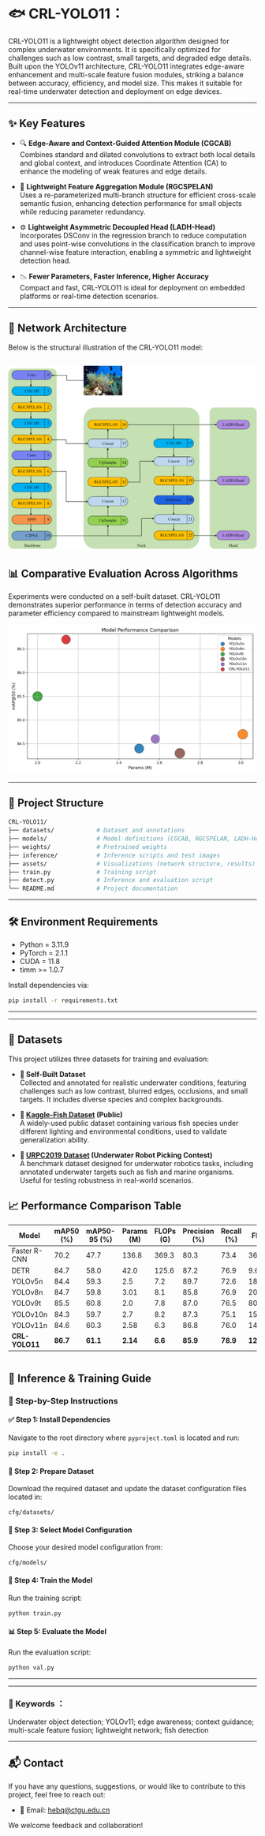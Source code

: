 
# 🐟 CRL-YOLO11：

CRL-YOLO11 is a lightweight object detection algorithm designed for complex underwater environments. It is specifically optimized for challenges such as low contrast, small targets, and degraded edge details. Built upon the YOLOv11 architecture, CRL-YOLO11 integrates edge-aware enhancement and multi-scale feature fusion modules, striking a balance between accuracy, efficiency, and model size. This makes it suitable for real-time underwater detection and deployment on edge devices.

---

## ✨ Key Features

- 🔍 **Edge-Aware and Context-Guided Attention Module (CGCAB)**  
  Combines standard and dilated convolutions to extract both local details and global context, and introduces Coordinate Attention (CA) to enhance the modeling of weak features and edge details.

- 🧩 **Lightweight Feature Aggregation Module (RGCSPELAN)**  
  Uses a re-parameterized multi-branch structure for efficient cross-scale semantic fusion, enhancing detection performance for small objects while reducing parameter redundancy.

- ⚙️ **Lightweight Asymmetric Decoupled Head (LADH-Head)**  
  Incorporates DSConv in the regression branch to reduce computation and uses point-wise convolutions in the classification branch to improve channel-wise feature interaction, enabling a symmetric and lightweight detection head.

- 📉 **Fewer Parameters, Faster Inference, Higher Accuracy**  
  Compact and fast, CRL-YOLO11 is ideal for deployment on embedded platforms or real-time detection scenarios.


---

## 🧠 Network Architecture

Below is the structural illustration of the CRL-YOLO11 model:

![Model Architecture](./assets/1.png)
---

## 📊 Comparative Evaluation Across Algorithms

Experiments were conducted on a self-built dataset. CRL-YOLO11 demonstrates superior performance in terms of detection accuracy and parameter efficiency compared to mainstream lightweight models.

![Detection Comparison](./assets/model_comparison.png)

---



## 📁 Project Structure

```bash
CRL-YOLO11/
├── datasets/            # Dataset and annotations
├── models/              # Model definitions (CGCAB, RGCSPELAN, LADH-Head)
├── weights/             # Pretrained weights
├── inference/           # Inference scripts and test images
├── assets/              # Visualizations (network structure, results)
├── train.py             # Training script
├── detect.py            # Inference and evaluation script
└── README.md            # Project documentation
````

---

## 🛠️ Environment Requirements

* Python = 3.11.9
* PyTorch = 2.1.1
* CUDA = 11.8
* timm >= 1.0.7

Install dependencies via:

```bash
pip install -r requirements.txt
```

---

---

## 📂 Datasets

This project utilizes three datasets for training and evaluation:

- **🔧 Self-Built Dataset**  
  Collected and annotated for realistic underwater conditions, featuring challenges such as low contrast, blurred edges, occlusions, and small targets. It includes diverse species and complex backgrounds.

- **🐠 [Kaggle-Fish Dataset](https://www.kaggle.com/datasets) (Public)**  
  A widely-used public dataset containing various fish species under different lighting and environmental conditions, used to validate generalization ability.

- **🌊 [URPC2019 Dataset](https://www.cnurpc.org/) (Underwater Robot Picking Contest)**  
  A benchmark dataset designed for underwater robotics tasks, including annotated underwater targets such as fish and marine organisms. Useful for testing robustness in real-world scenarios.



## 📈 Performance Comparison Table

| Model          | mAP50 (%) | mAP50-95 (%) | Params (M) | FLOPs (G) | Precision (%) | Recall (%) | FPS       | Weights (MB) |
| -------------- | --------- | ------------ | ---------- | --------- | ------------- | ---------- | --------- | ------------ |
| Faster R-CNN   | 70.2      | 47.7         | 136.8      | 369.3     | 80.3          | 73.4       | 36.8      | 528          |
| DETR           | 84.7      | 58.0         | 42.0       | 125.6     | 87.2          | 76.9       | 9.6       | 82.0         |
| YOLOv5n        | 84.4      | 59.3         | 2.5        | 7.2       | 89.7          | 72.6       | 183.8     | 5.0          |
| YOLOv8n        | 84.7      | 59.8         | 3.01       | 8.1       | 85.8          | 76.9       | 201.6     | 6.0          |
| YOLOv9t        | 85.5      | 60.8         | 2.0        | 7.8       | 87.0          | 76.5       | 80.2      | 4.4          |
| YOLOv10n       | 84.3      | 59.7         | 2.7        | 8.2       | 87.3          | 75.1       | 155.4     | 5.5          |
| YOLOv11n       | 84.6      | 60.3         | 2.58       | 6.3       | 86.8          | 76.0       | 148.2     | 5.2          |
| **CRL-YOLO11** | **86.7**  | **61.1**     | **2.14**   | **6.6**   | **85.9**      | **78.9**   | **122.7** | **4.5**      |

```
````

## 🔧 Inference & Training Guide

### 🧪 Step-by-Step Instructions

#### ✅ Step 1: Install Dependencies

Navigate to the root directory where `pyproject.toml` is located and run:

```bash
pip install -e .
````

#### 📁 Step 2: Prepare Dataset

Download the required dataset and update the dataset configuration files located in:

```
cfg/datasets/
```

#### 🧠 Step 3: Select Model Configuration

Choose your desired model configuration from:

```
cfg/models/
```

#### 🚀 Step 4: Train the Model

Run the training script:

```bash
python train.py
```

#### 📊 Step 5: Evaluate the Model

Run the evaluation script:

```bash
python val.py
```

---


---

### 🔑 Keywords ：



Underwater object detection; YOLOv11; edge awareness; context guidance; multi-scale feature fusion; lightweight network; fish detection

---

## 📬 Contact

If you have any questions, suggestions, or would like to contribute to this project, feel free to reach out:

- 📧 Email: hebq@ctgu.edu.cn  



We welcome feedback and collaboration!




